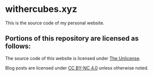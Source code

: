 # withercubes.xyz
This is the source code of my personal website.

## Portions of this repository are licensed as follows:
The source code of this website is licensed under [The Unlicense](https://github.com/WitherCubes/withercubes.xyz/blob/master/LICENSE).

Blog posts are licensed under [CC BY-NC 4.0](https://creativecommons.org/licenses/by-nc/4.0) unless otherwise noted.
